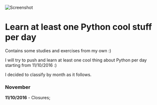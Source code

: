 ![Screenshot](http://cdn.skilledup.com/wp-content/uploads/2015/01/Python-programming-Feature_1290x688_MS.jpg)
# Learn at least one Python cool stuff per day

Contains some studies and exercises from my own :)

I will try to push and learn at least one cool thing about Python per day starting from 11/10/2016 :)

I decided to classify by month as it follows.

### November
**11/10/2016** - Closures;

